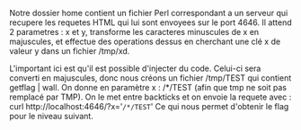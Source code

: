 Notre dossier home contient un fichier Perl correspondant a un serveur qui recupere les requetes HTML qui lui sont envoyees sur le port 4646. Il attend 2 parametres : x et y, transforme les caracteres minuscules de x en majuscules, et effectue des operations dessus en cherchant une clé x de valeur y dans un fichier /tmp/xd.

L'important ici est qu'il est possible d'injecter du code.
Celui-ci sera converti en majuscules, donc nous créons un fichier /tmp/TEST qui contient getflag | wall.
On donne en paramètre x : /\*/TEST (afin que tmp ne soit pas remplacé par TMP).
On le met entre backticks et on envoie la requete avec :
curl http://localhost:4646/?x='`/*/TEST`'
Ce qui nous permet d'obtenir le flag pour le niveau suivant.
